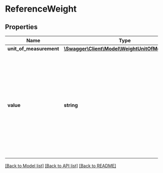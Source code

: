 # ReferenceWeight

## Properties
Name | Type | Description | Notes
------------ | ------------- | ------------- | -------------
**unit_of_measurement** | [**\Swagger\Client\Model\WeightUnitOfMeasurement**](WeightUnitOfMeasurement.md) |  | 
**value** | **string** | The value for the total weight associated with this reference.  Valid characters: 0-9 and \&quot;.\&quot; (Decimal).  Maximum of 2 digits after the decimal.  Maximum field length: 16 characters. The decimal \&quot;.\&quot;, does not count as a character. Examples: ##############.## ###############.# ################ | 

[[Back to Model list]](../../README.md#documentation-for-models) [[Back to API list]](../../README.md#documentation-for-api-endpoints) [[Back to README]](../../README.md)

